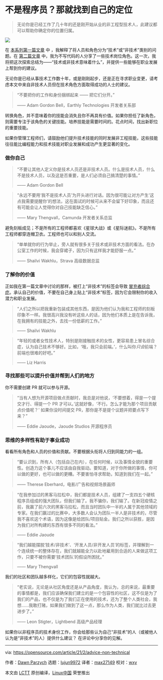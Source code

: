 [#]: collector: (lujun9972)
[#]: translator: (max27149)
[#]: reviewer: (wxy)
[#]: publisher: ( )
[#]: url: ( )
[#]: subject: (Not an engineer? Find out where you belong)
[#]: via: (https://opensource.com/article/21/2/advice-non-technical)
[#]: author: (Dawn Parzych https://opensource.com/users/dawnparzych)

不是程序员？那就找到自己的定位
===

> 无论你是已经工作了几十年的还是刚开始从业的非工程型技术人，此建议都可以帮助你确定你的位置归属。

![](https://img.linux.net.cn/data/attachment/album/202105/31/192647jl354n1jezx1ea1c.jpg)

在 [本系列第一篇文章][2] 中 ，我解释了将人员和角色分为“技术”或“非技术”类别的问题。在 [第二篇文章][3] 中，我为不写代码的人分享了一些技术岗位角色。这一次，我将把这次探索总结为——“技术或非技术意味着什么”，并提供一些能够在职业发展上帮到你的建议。

无论你是已经从事技术工作数十年，或是刚刚起步，还是正在寻求职业变更，请考虑本文中来自非技术人员但在技术角色方面取得成功的人士的建议。

> “不要把你的工作和身份捆绑起来 —— 把它们分开。”
>
> —— Adam Gordon Bell，Earthly Technologies 开发者关系部

转换角色，并不意味着你的技能会消失且你不再具有价值。如果你担任了新角色，则需要专注于该角色的关键技能。培养技能是需要时间的。花点时间，找出新职位的重要技能。

如果你管理工程师们，请鼓励他们提升技术技能的同时发展非工程技能，这些技能往往能比编程能力和技术技能对职业发展和成功产生更显著的变化。

### 做你自己

> “不要让其他人定义你是技术人员还是非技术人员。什么是技术人员，什么不是技术人员，以及这是否重要，是人们必须自己搞清楚的事情。”
>
> —— Adam Gordon Bell

> “永远不要用‘我不是技术人员’为开头进行对话。因为很可能让对方产生‘这点我需要提醒你’的想法，这在面试的时候可从来不会留下好印象，而且还有可能会让人觉得你对自己技能缺乏信心。”
>
> —— Mary Thengvall，Camunda 开发者关系总监

避免刻板成见；不是所有的工程师都喜欢《星球大战》或《星际迷航》。不是所有工程师都穿连帽卫衣。工程师也可以和别人交流。

> “单单就你的行为举止，旁人就有很多关于技术或非技术方面的看法。在办公室工作的时候，我会穿裙子，因为只有这样我才能舒服一点。”
>
> —— Shailvi Wakhlu，Strava 高级数据总监

### 了解你的价值

正如我在第一篇文章中讨论的那样，被打上“非技术”的标签会导致  [冒充者综合症][4]。承认自己的价值，不要在自己身上贴上“非技术”标签，因为它会限制你的收入潜力和职业发展。

> “人们之所以把我重新包装成其他东西，是因为他们认为我和工程师的刻板印象不一样。我很高兴我没有听这些人的话，因为他们本质上是在告诉我，在我拥有的技能之外，去找一份低薪的工作。”
>
> —— Shailvi Wakhlu

> “年轻的或者女性技术人，特别是刚接触技术的女性，更容易患上冒名综合症，认为自己技术不够好。比如，‘哦，我只会前端。’，什​​么叫你*只会*前端？前端也很难的好吧。”
>
> —— Liz Harris

### 寻找那些可以提升价值并帮到人们的地方

你不需要创建 PR 就可以参与开源。

> “当有人想为开源项目做点贡献时，我总是对他说，‘不要想着，得是一个提交才行、得提一个 PR 才可以。’这就好像，‘不行。怎么才能为那个项目贡献点价值呢？’ 如果你没时间提交 PR，那你是不是提个议题并把要点写下来？”
>
> —— Eddie Jaoude，Jaoude Studios 开源程序员

### 思维的多样性有助于事业成功

看看所有角色和人员的价值和贡献。不要根据头衔将人归到同能力的一组。

> “要认识到，所有人（包括自己在内），在任何时候，以及事情全貌的重要性。创造力这个事儿不应该由自我驱动。要知道，对于你所做的事情，你可以做的更好，也可以做的更糟。不要害怕寻求帮助，知道到我们在一起。”
>
> —— Therese Eberhard，电影/广告和视频场景画师

> “在我参加过的黑客马拉松中，我们都是技术人员，组建了一支四五个硬核程序员组成的强大团队，但我们输了。我不骗你，我们输了。在新冠疫情之前，我赢了前六次的黑客马拉松，而且当时团队中一半的人属于其他领域的专家。在我们赢过的比赛中，大多数人会认为团队一半人是非技术的，尽管我不喜欢这个术语，因为这像是给团队/项目贴金。我们之所以获胜，是因为我们对所构建的东西有很多不同的看法。”
>
> —— Eddie Jaoude

> “我们越能摆脱‘技术/非技术’、‘开发人员/非开发人员’的标签，并理解到一个连续统一的整体存在，我们就越能全力以赴地雇用到合适的人来做这项工作，只要不被你需要‘技术团队’的假设所困扰。”
>
> —— Mary Thengvall

我们的社区和团队越多样化，它们的包容性就越大。

> “老实说，无论是从社区角度还是从产品角度，我认为，总的来说，最重要的事情都是，我们应该确保我们建立的是一个包容性的社区，这不仅是为了我们的产品，也不仅是为了我们正在使用的技术，还为了整个人类社会，我想……我敢打赌，如果我们做到了这一点，那么作为人类，我们就比过去更进步了。”
>
> —— Leon Stigter，Lightbend 高级产品经理

如果你以非程序员的技术身份工作，你会给那些认为自己“非技术”的人（或被他人认为是“非技术”的人）提供什么建议？ 在评论中分享你的见解。

---

via: https://opensource.com/article/21/2/advice-non-technical

作者：[Dawn Parzych][a]
选题：[lujun9972][b]
译者：[max27149](https://github.com/max27149)
校对：[wxy](https://github.com/wxy)

本文由 [LCTT](https://github.com/LCTT/TranslateProject) 原创编译，[Linux中国](https://linux.cn/) 荣誉推出

[a]: https://opensource.com/users/dawnparzych
[b]: https://github.com/lujun9972
[1]: https://opensource.com/sites/default/files/styles/image-full-size/public/lead-images/career_journey_road_gps_path_map_520.png?itok=PpL6jJgY (Looking at a map for career journey)
[2]: https://linux.cn/article-13168-1.html
[3]: https://linux.cn/article-13178-1.html
[4]: https://opensource.com/business/15/9/tips-avoiding-impostor-syndrome

